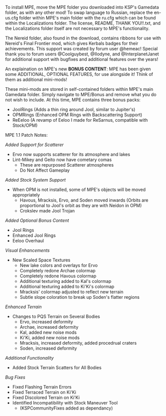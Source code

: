 To install MPE, move the MPE folder you downloaded into KSP's Gamedata folder, as with any other mod!
To swap language to Russian, replace the en-us.cfg folder within MPE's main folder with the ru.cfg which can be found within the Localizations folder.
The license, README, THANK YOU!!.txt, and the Localizations folder itself are not necessary to MPE's functionality.

The Nereid folder, also found in the download, contains ribbons for use with Nereid's Final Frontier mod, which gives Kerbals badges for their achievements. This support was created by forum user @hemeac!
Special thank you to forum users @Coolguybest, @IIodyne, and @InterplanetJanet for additional support with bugfixes and additional features over the years!



An explaination on MPE's new **BONUS CONTENT**:
MPE has been given some ADDITIONAL, OPTIONAL FEATURES, for use alongside it!
Think of them as additional mini-mods!

These mini-mods are stored in self-contained folders within MPE's main Gamedata folder.
Simply navigate to MPE/Bonus and remove what you do not wish to include.
At this time, MPE contains three bonus packs:
- JoolRings (Adds a thin ring around Jool, similar to Jupiter's)
- OPMRings (Enhanced OPM Rings with Backscattering Support)
- ReEeloo (A revamp of Eeloo I made for ReSarnus, compatible with Stock/OPM)



MPE 1.1 Patch Notes:

*Added Support for Scatterer*
 - Ervo now supports scatterer for its atmosphere and lakes
 - Lint-Mikey and Geito now have cometary comas
   - These are repurposed Scatterer atmospheres 
   - Do Not Affect Gameplay

*Added Stock System Support*
 - When OPM is not installed, some of MPE's objects will be moved appropriately
   - Havous, Mracksis, Ervo, and Soden moved inwards
     (Orbits are proportional to Jool's orbit as they are with Neidon in OPM)
   - Crokslev made Jool Trojan

*Added Optional Bonus Content*
 - Jool Rings
 - Enhanced Jool Rings
 - Eeloo Overhaul

*Visual Enhancements*
 - New Scaled Space Textures
   - New lake colors and overlays for Ervo
   - Completely redone Archae colormap
   - Completely redone Havous colormap
   - Additional texturing added to Kal's colormap
   - Additional texturing added to Ki'Ki's colormap
   - Mracksis' colormap adjusted to reflect new terrain
   - Subtle slope coloration to break up Soden's flatter regions

*Enhanced Terrain*
 - Changes to PQS Terrain on Several Bodies
   - Ervo, increased deformity
   - Archae, increased deformity
   - Kal, added new noise mods
   - Ki'Ki, added new noise mods
   - Mracksis, increased deformity, added procedrual craters
   - Soden, increased deformity

*Additional Functionality*
 - Added Stock Terrain Scatters for All Bodies

*Bug Fixes*
 - Fixed Flashing Terrain Errors
 - Fixed Terraced Terrain on Ki'Ki
 - Fixed Discolored Terrain on Ki'Ki
 - Identified Incompatibility with Stock Maneuver Tool 
   - (KSPCommunityFixes added as dependancy)
